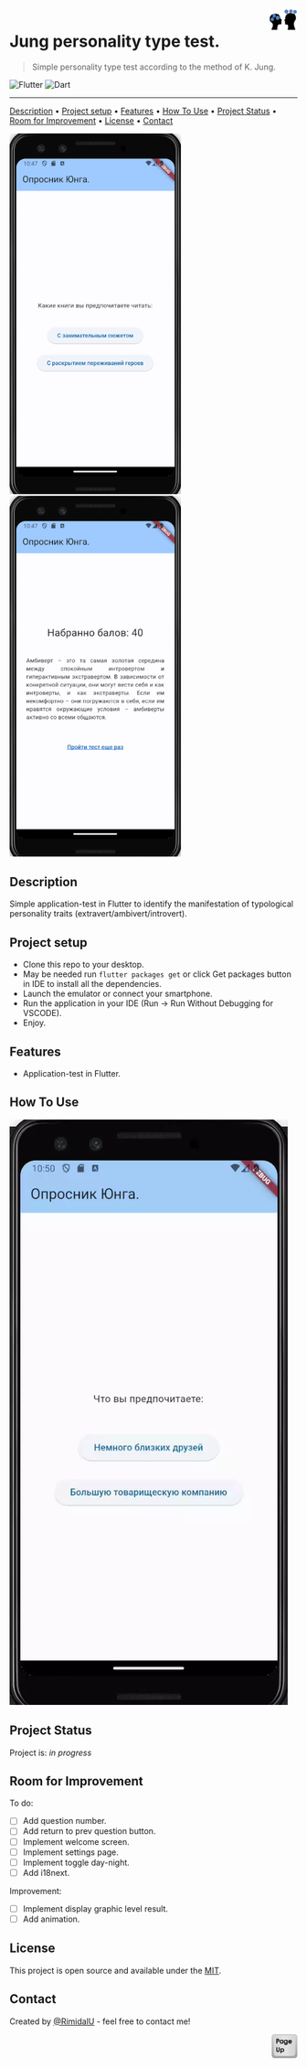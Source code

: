 <img src="./assets/logo.png" id="start" align="right" alt="Project logo" width="50" >

# Jung personality type test.

> Simple personality type test according to the method of K. Jung.

![Flutter](https://img.shields.io/badge/Flutter-02569B.svg?style=for-the-badge&logo=Flutter&logoColor=white)
![Dart](https://img.shields.io/badge/Dart-0175C2.svg?style=for-the-badge&logo=Dart&logoColor=white)

---

[Description](#description) •
[Project setup](#project-setup) •
[Features](#features) •
[How To Use](#how-to-use) •
[Project Status](#project-status) •
[Room for Improvement](#room-for-improvement) •
[License](#license) •
[Contact](#contact)

<img src="./assets/quest.png" width="300" />
<img src="./assets/result.png" width="300" />


## Description

Simple application-test in Flutter to identify the manifestation of typological personality traits (extravert/ambivert/introvert).

## Project setup

- Clone this repo to your desktop.
- May be needed run `flutter packages get` or click Get packages button in IDE to install all the dependencies.
- Launch the emulator or connect your smartphone.
- Run the application in your IDE (Run -> Run Without Debugging for VSCODE).
- Enjoy.

## Features

- Application-test in Flutter.

## How To Use

<!-- Run [Live Demo](https://react-rtk-table.netlify.app/) -->

![tutorial][tutorial]

## Project Status

Project is: _in progress_

## Room for Improvement

To do:

- [ ] Add question number.
- [ ] Add return to prev question button.
- [ ] Implement welcome screen.
- [ ] Implement settings page.
- [ ] Implement toggle day-night.
- [ ] Add i18next.

Improvement:

- [ ] Implement display graphic level result.
- [ ] Add animation.

## License

This project is open source and available under the [MIT](../LICENSE).

## Contact

Created by [@RimidalU](https://www.linkedin.com/in/uladzimir-stankevich/) - feel free to contact me!

<p align="right"><a href="#start"><img width="45rem" src="./assets/pageUp.svg"></a></p>

<!-- MARKDOWN LINKS & IMAGES -->

[tutorial]: ./assets/demo.webp
